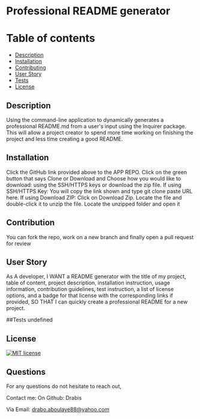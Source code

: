 # Professional README generator
  # Table of contents
  * [Description](#description)
  * [Installation](#installation)
  * [Contributing](#contributing)
  * [User Story](#userstory)
  * [ Tests ](#Tests)
  * [License](#license)

  ## Description
  Using the command-line application to dynamically generates a professional README.md from a user's input using the Inquirer package. This will allow a project creator to spend more time working on finishing the project and less time creating a good README.

  ## Installation
  Click the GitHub link provided above to the APP REPO. Click on the green button that says Clone or Download and Choose how you would like to download: using the SSH/HTTPS keys or download the zip file. If using SSH/HTTPS Key: You will copy the link shown and type git clone paste URL here. If using Download ZIP: Click on Download Zip. Locate the file and double-click it to unzip the file. Locate the unzipped folder and open it

  ## Contribution
  You can fork the repo, work on a new branch and finally open a pull request for review

  ## User Story
  As A developer, I WANT a README generator with the title of my project, table of content, project description, installation instruction, usage information, contribution guidelines, test instruction, a list of license options, and a badge for that license with the corresponding links if provided, SO THAT I can quickly create a professional README for a new project.

  ##Tests
  undefined

  ## License
  [![MIT license](https://img.shields.io/badge/License-MIT-blue.svg)](https://lbesson.mit-license.org/)
  
  
  

  ## Questions
  For any questions do not hesitate to reach out, 

  Contact me:
  On Github: Drabis 

  Via Email: drabo.aboulaye88@yahoo.com

